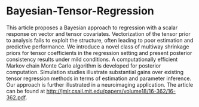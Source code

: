 # Bayesian-Tensor-Regression
This article proposes a Bayesian approach to regression with a scalar response on vector and tensor
covariates. Vectorization of the tensor prior to analysis fails to exploit the structure,
often leading to poor estimation and predictive performance. We introduce a novel class
of multiway shrinkage priors for tensor coefficients in the regression setting and present
posterior consistency results under mild conditions. A computationally efficient Markov
chain Monte Carlo algorithm is developed for posterior computation. Simulation studies
illustrate substantial gains over existing tensor regression methods in terms of estimation
and parameter inference. Our approach is further illustrated in a neuroimaging application.
The article can be found at http://jmlr.csail.mit.edu/papers/volume18/16-362/16-362.pdf.
